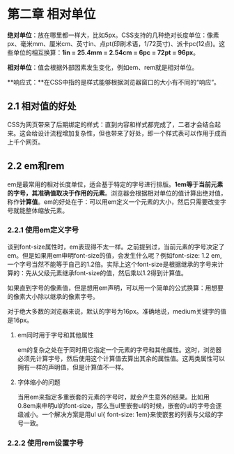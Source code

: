 # 第二章 相对单位

**绝对单位**：放在哪里都一样大，比如5px。CSS支持的几种绝对长度单位：像素px、毫米mm、厘米cm、英寸in、点pt(印刷术语，1/72英寸)、派卡pc(12点)。这些单位的相互换算：**1in = 25.4mm = 2.54cm = 6pc = 72pt = 96px**。

**相对单位**：值会根据外部因素发生变化，例如em、rem就是相对单位。

**响应式：**在CSS中指的是样式能够根据浏览器窗口的大小有不同的“响应”。

## 2.1 相对值的好处

CSS为网页带来了后期绑定的样式：直到内容和样式都完成了，二者才会结合起来。这会给设计流程增加复杂性，但也带来了好处，即一个样式表可以作用于成百上千个网页。

## 2.2 em和rem

em是最常用的相对长度单位，适合基于特定的字号进行排版。**1em等于当前元素的字号，其准确值取决于作用的元素**。浏览器会根据相对单位的值计算出绝对值，称作**计算值**。em的好处在于：可以用em定义一个元素的大小，然后只需要改变字号就能整体缩放元素。

### 2.2.1 使用em定义字号

谈到font-size属性时，em表现得不太一样。之前提到过，当前元素的字号决定了em。但是如果用em申明font-size的值，会发生什么呢？例如font-size: 1.2 em, 一个字号当然不能等于自己的1.2倍。实际上这个font-size是根据继承的字号来计算的：先从父级元素继承font-size的值，然后乘以1.2得到计算值。

如果直到字号的像素值，但是想用em声明，可以用一个简单的公式换算：用想要的像素大小除以继承的像素字号。

对于绝大多数的浏览器来说，默认的字号为16px。准确地说，medium关键字的值是16px。

1. em同时用于字号和其他属性

   em的复杂之处在于同时用它指定一个元素的字号和其他属性。这时，浏览器必须先计算字号，然后使用这个计算值去算出其余的属性值。这两类属性可以拥有一样的声明值，但是计算值不一样。

2. 字体缩小的问题

   当用em来指定多重嵌套的元素的字号时，就会产生意外的结果。比如用0.8em来申明ul的font-size，那么当ul里嵌套ul的时候，嵌套的ul的字号会逐级减小。一个解决方案是用ul ul{ font-size: 1em}来使嵌套的列表与父级的字号一致。

### 2.2.2 使用rem设置字号


